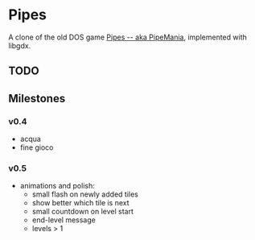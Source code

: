 # Pipes
A clone of the old DOS game [Pipes -- aka PipeMania](https://www.freegameempire.com/games/Pipe), implemented with libgdx.


## TODO
## Milestones

### v0.4
- acqua
- fine gioco

### v0.5
- animations and polish:
  - small flash on newly added tiles
  - show better which tile is next
  - small countdown on level start
  - end-level message
  - levels > 1

